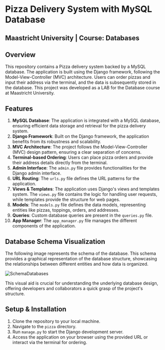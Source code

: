 # Pizza Delivery System with MySQL Database
## Maastricht University | Course: Databases

## Overview
This repository contains a Pizza delivery system backed by a MySQL database. The application is built using the Django framework, following the Model-View-Controller (MVC) architecture. Users can order pizzas and input their address via the terminal, and the data is subsequently stored in the database. This project was developed as a LAB for the Database course at Maastricht University.

## Features

1. **MySQL Database**: The application is integrated with a MySQL database, ensuring efficient data storage and retrieval for the pizza delivery system.
2. **Django Framework**: Built on the Django framework, the application benefits from its robustness and scalability.
3. **MVC Architecture**: The project follows the Model-View-Controller (MVC) design pattern, ensuring a clear separation of concerns.
4. **Terminal-based Ordering**: Users can place pizza orders and provide their address details directly from the terminal.
5. **Admin Interface**: The `admin.py` file provides functionalities for the Django admin interface.
6. **URL Routing**: The `urls.py` file defines the URL patterns for the application.
7. **Views & Templates**: The application uses Django's views and templates system. The `views.py` file contains the logic for handling user requests, while templates provide the structure for web pages.
8. **Models**: The `models.py` file defines the data models, representing entities like pizzas, toppings, orders, and addresses.
9. **Queries**: Custom database queries are present in the `queries.py` file.
10. **App Manager**: The `app_manager.py` file manages the different components of the application.

## Database Schema Visualization
The following image represents the schema of the database. This schema provides a graphical representation of the database structure, showcasing the relationships between different entities and how data is organized.

![SchemaDatabases](https://user-images.githubusercontent.com/51691839/205130367-a8202c48-0c9c-4395-b632-895c8a792573.png)

This visual aid is crucial for understanding the underlying database design, offering developers and collaborators a quick grasp of the project's structure.

## Setup & Installation

1. Clone the repository to your local machine.
2. Navigate to the `pizza` directory.
3. Run `manage.py` to start the Django development server.
4. Access the application on your browser using the provided URL or interact via the terminal for ordering.
